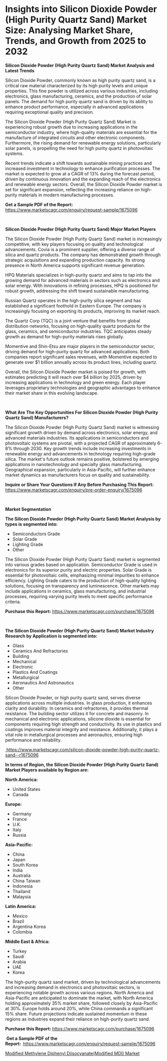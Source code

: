 <p><h1>Insights into Silicon Dioxide Powder (High Purity Quartz Sand) Market Size: Analysing Market Share, Trends, and Growth from 2025 to 2032</h1></p><p><strong>Silicon Dioxide Powder (High Purity Quartz Sand) Market Analysis and Latest Trends</strong></p>
<p><p>Silicon Dioxide Powder, commonly known as high purity quartz sand, is a critical raw material characterized by its high purity levels and unique properties. This fine powder is utilized across various industries, including electronics, glass manufacturing, ceramics, and the production of solar panels. The demand for high purity quartz sand is driven by its ability to enhance product performance, especially in advanced applications requiring exceptional quality and precision.</p><p>The Silicon Dioxide Powder (High Purity Quartz Sand) Market is experiencing robust growth due to increasing applications in the semiconductor industry, where high-quality materials are essential for the manufacture of integrated circuits and other electronic components. Furthermore, the rising demand for renewable energy solutions, particularly solar panels, is propelling the need for high purity quartz in photovoltaic systems.</p><p>Recent trends indicate a shift towards sustainable mining practices and increased investment in technology to enhance purification processes. The market is expected to grow at a CAGR of 13% during the forecast period, driven by continuous innovation and the expanding reach of the electronics and renewable energy sectors. Overall, the Silicon Dioxide Powder market is set for significant expansion, reflecting the increasing reliance on high-purity materials in modern manufacturing processes.</p></p>
<p><strong>Get a Sample PDF of the Report:&nbsp;</strong> <a href="https://www.marketscagr.com/enquiry/request-sample/1675096?utm_campaign=2198&utm_medium=2&utm_source=Github&utm_content=ia&utm_term=25032025&utm_id=silicon-dioxide-powder-high-purity-quartz-sand">https://www.marketscagr.com/enquiry/request-sample/1675096</a></p>
<p>&nbsp;</p>
<p><strong>Silicon Dioxide Powder (High Purity Quartz Sand) Major Market Players</strong></p>
<p><p>The Silicon Dioxide Powder (High Purity Quartz Sand) market is increasingly competitive, with key players focusing on quality and technological advancements. Covia is a prominent supplier, offering a diverse range of silica and quartz products. The company has demonstrated growth through strategic acquisitions and expanding production capacity. Its strong presence in North America supports significant revenue generation.</p><p>HPQ Materials specializes in high-purity quartz and aims to tap into the growing demand for advanced materials in sectors such as electronics and solar energy. With innovations in refining processes, HPQ is positioned for robust growth, addressing the shift toward sustainable manufacturing.</p><p>Russian Quartz operates in the high-purity silica segment and has established a significant foothold in Eastern Europe. The company is increasingly focusing on exporting its products, improving its market reach. </p><p>The Quartz Corp (TQC) is a joint venture that benefits from global distribution networks, focusing on high-quality quartz products for the glass, ceramics, and semiconductor industries. TQC anticipates steady growth as demand for high-purity materials rises globally.</p><p>Momentive and Shin-Etsu are major players in the semiconductor sector, driving demand for high-purity quartz for advanced applications. Both companies report significant sales revenues, with Momentive expected to generate over $1 billion annually across its product lines, including quartz.</p><p>Overall, the Silicon Dioxide Powder market is poised for growth, with estimates predicting it will reach over $4 billion by 2025, driven by increasing applications in technology and green energy. Each player leverages proprietary technologies and geographic advantages to enhance their market share in this evolving landscape.</p></p>
<p>&nbsp;</p>
<p><strong>What Are The Key Opportunities For Silicon Dioxide Powder (High Purity Quartz Sand) Manufacturers?</strong></p>
<p><p>The Silicon Dioxide Powder (High Purity Quartz Sand) market is witnessing significant growth driven by demand across electronics, solar energy, and advanced materials industries. Its applications in semiconductors and photovoltaic systems are pivotal, with a projected CAGR of approximately 6-8% through 2030. Key growth trends include increasing investments in renewable energy and advancements in technology requiring high-grade silica. The market's future outlook remains positive, bolstered by emerging applications in nanotechnology and specialty glass manufacturing. Geographical expansion, particularly in Asia-Pacific, will further enhance market dynamics as manufacturers focus on quality and sustainability.</p></p>
<p><strong>Inquire or Share Your Questions If Any Before Purchasing This Report:</strong> <a href="https://www.marketscagr.com/enquiry/pre-order-enquiry/1675096?utm_campaign=2198&utm_medium=2&utm_source=Github&utm_content=ia&utm_term=25032025&utm_id=silicon-dioxide-powder-high-purity-quartz-sand">https://www.marketscagr.com/enquiry/pre-order-enquiry/1675096</a></p>
<p>&nbsp;</p>
<p><strong>Market Segmentation</strong></p>
<p><strong>The Silicon Dioxide Powder (High Purity Quartz Sand) Market Analysis by types is segmented into:</strong></p>
<p><ul><li>Semiconductors Grade</li><li>Solar Grade</li><li>Lighting Grade</li><li>Other</li></ul></p>
<p><p>The Silicon Dioxide Powder (High Purity Quartz Sand) market is segmented into various grades based on application. Semiconductor Grade is used in electronics for its superior purity and electric properties. Solar Grade is essential for photovoltaic cells, emphasizing minimal impurities to enhance efficiency. Lighting Grade caters to the production of high-quality lighting solutions, focusing on transparency and luminescence. Other markets may include applications in ceramics, glass manufacturing, and industrial processes, requiring varying purity levels to meet specific performance criteria.</p></p>
<p><strong>Purchase this Report:&nbsp;</strong><a href="https://www.marketscagr.com/purchase/1675096?utm_campaign=2198&utm_medium=2&utm_source=Github&utm_content=ia&utm_term=25032025&utm_id=silicon-dioxide-powder-high-purity-quartz-sand">https://www.marketscagr.com/purchase/1675096</a></p>
<p>&nbsp;</p>
<p><strong>The Silicon Dioxide Powder (High Purity Quartz Sand) Market Industry Research by Application is segmented into:</strong></p>
<p><ul><li>Glass</li><li>Ceramics And Refractories</li><li>Building</li><li>Mechanical</li><li>Electronic</li><li>Plastics And Coatings</li><li>Metallurgical</li><li>Aeronautics And Astronautics</li><li>Other</li></ul></p>
<p><p>Silicon Dioxide Powder, or high purity quartz sand, serves diverse applications across multiple industries. In glass production, it enhances clarity and durability. In ceramics and refractories, it provides thermal resistance. The building sector utilizes it for concrete and masonry. In mechanical and electronic applications, silicone dioxide is essential for components requiring high strength and conductivity. Its use in plastics and coatings improves material integrity and resistance. Additionally, it plays a vital role in metallurgical processes and aeronautics, ensuring high performance and reliability.</p></p>
<p><a href="https://www.marketscagr.com/silicon-dioxide-powder-high-purity-quartz-sand--r1675096?utm_campaign=2198&utm_medium=2&utm_source=Github&utm_content=ia&utm_term=25032025&utm_id=silicon-dioxide-powder-high-purity-quartz-sand">&nbsp;https://www.marketscagr.com/silicon-dioxide-powder-high-purity-quartz-sand--r1675096</a></p>
<p><strong>In terms of Region, the Silicon Dioxide Powder (High Purity Quartz Sand) Market Players available by Region are:</strong></p>
<p>
    <p> <strong> North America: </strong>
        <ul>
            <li>United States</li>
            <li>Canada</li>
        </ul>
        </p> 
    <p> <strong> Europe: </strong>
        <ul>
            <li>Germany</li>
            <li>France</li>
            <li>U.K.</li>
            <li>Italy</li>
            <li>Russia</li>
        </ul>
        </p> 
    <p> <strong> Asia-Pacific: </strong>
        <ul>
            <li>China</li>
            <li>Japan</li>
            <li>South Korea</li>
            <li>India</li>
            <li>Australia</li>
            <li>China Taiwan</li>
            <li>Indonesia</li>
            <li>Thailand</li>
            <li>Malaysia</li>
        </ul>
        </p> 
    <p> <strong> Latin America: </strong>
        <ul>
            <li>Mexico</li>
            <li>Brazil</li>
            <li>Argentina Korea</li>
            <li>Colombia</li>
        </ul>
        </p> 
    <p> <strong> Middle East & Africa: </strong>
        <ul>
            <li>Turkey</li>
            <li>Saudi</li>
            <li>Arabia</li>
            <li>UAE</li>
            <li>Korea</li>
        </ul>
    </p>
    </p>
<p><p>The high-purity quartz sand market, driven by technological advancements and increasing demand in electronics and photovoltaic sectors, is experiencing notable growth across various regions. North America and Asia-Pacific are anticipated to dominate the market, with North America holding approximately 35% market share, followed closely by Asia-Pacific at 30%. Europe holds around 20%, while China commands a significant 15% share. Future projections indicate sustained momentum in these regions as industries expand their reliance on high-purity quartz sand.</p></p>
<p><strong>Purchase this Report: </strong><a href="https://www.marketscagr.com/purchase/1675096?utm_campaign=2198&utm_medium=2&utm_source=Github&utm_content=ia&utm_term=25032025&utm_id=silicon-dioxide-powder-high-purity-quartz-sand">https://www.marketscagr.com/purchase/1675096</a></p>
<p>&nbsp;<strong>Get a Sample PDF of the Report:&nbsp;&nbsp;</strong><a href="https://www.marketscagr.com/enquiry/request-sample/1675096?utm_campaign=2198&utm_medium=2&utm_source=Github&utm_content=ia&utm_term=25032025&utm_id=silicon-dioxide-powder-high-purity-quartz-sand">https://www.marketscagr.com/enquiry/request-sample/1675096</a></p>
<p><strong></strong></p>
<p><p><a href="https://github.com/santosh758595/Market-Research-Report-List-7/blob/main/modified-methylene-diphenyl-diisocyanatemodified-mdi-market.md?utm_campaign=2198&utm_medium=2&utm_source=Github&utm_content=ia&utm_term=25032025&utm_id=silicon-dioxide-powder-high-purity-quartz-sand">Modified Methylene Diphenyl Diisocyanate(Modified MDI) Market</a></p></p>